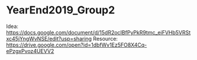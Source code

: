 # YearEnd2019_Group2
Idea: https://docs.google.com/document/d/15dR2ocIBfPyPkR9tmc_eiFVHb5VRStxc45jYngWvNSE/edit?usp=sharing
Resource: https://drive.google.com/open?id=1dbfWv1Ez5FO8X4Cq-ePzgxPvoz4UEVV2